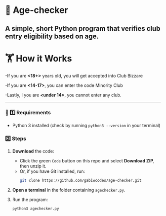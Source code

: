 # 👋 Age-checker
A simple, short Python program that verifies club entry eligibility based on age.
----------
# 🏋️ How it Works
-If you are **<18+>** years old, you will get accepted into Club Bizzare

-If you are **<14-17>**, you can enter the code Minority Club

-Lastly, I you are **<under 14>**, you cannot enter any club.

----------
### 🚀 1️⃣ Requirements
- Python 3 installed (check by running `python3 --version` in your terminal)

### 2️⃣ Steps
1. **Download** the code:
   - Click the green `Code` button on this repo and select **Download ZIP**, then unzip it.
   - Or, if you have Git installed, run:
     ```bash
     git clone https://github.com/gabiwcodes/age-checker.git
     ```

2. **Open a terminal** in the folder containing `agechecker.py`.

3. Run the program:
   ```bash
   python3 agechecker.py
